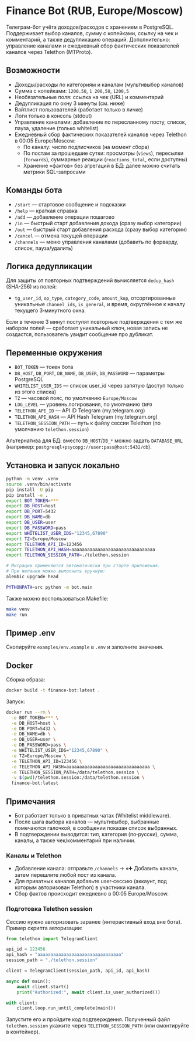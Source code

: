 # Finance Bot (RUB, Europe/Moscow)

Телеграм-бот учёта доходов/расходов с хранением в PostgreSQL. Поддерживает выбор каналов, сумму с копейками, ссылку на чек и комментарий, а также дедупликацию операций. Дополнительно: управление каналами и ежедневный сбор фактических показателей каналов через Telethon (MTProto).

## Возможности

- Доходы/расходы по категориям и каналам (мультивыбор каналов)
- Сумма с копейками: `1200.50`, `1 200,50`, `1200,5`
- Необязательные поля: ссылка на чек (URL) и комментарий
- Дедупликация по окну 3 минуты (см. ниже)
- Вайтлист пользователей (работает только в личке)
- Логи только в консоль (stdout)
- Управление каналами: добавление по пересланному посту, список, пауза, удаление (только whitelist)
- Ежедневный сбор фактических показателей каналов через Telethon в 00:05 Europe/Moscow:
  - По каналу: число подписчиков (на момент сбора)
  - По постам за прошедшие сутки: просмотры (`views`), пересылки (`forwards`), суммарные реакции (`reactions_total`, если доступны)
  - Хранение «фактов» без агрегаций в БД: далее можно считать метрики SQL-запросами

## Команды бота

- `/start` — стартовое сообщение и подсказки
- `/help` — краткая справка
- `/add` — добавление операции пошагово
- `/in` — быстрый старт добавления дохода (сразу выбор категории)
- `/out` — быстрый старт добавления расхода (сразу выбор категории)
- `/cancel` — отмена текущей операции
- `/channels` — меню управления каналами (добавить по форварду, список, пауза/удалить)

## Логика дедупликации

Для защиты от повторных подтверждений вычисляется `dedup_hash` (SHA-256) из полей:

- `tg_user_id`, `op_type`, `category_code`, `amount_kop`, отсортированные уникальные `channel_ids`, `is_general`, и время, округлённое к началу текущего 3‑минутного окна.

Если в течение 3 минут поступят повторные подтверждения с тем же набором полей — сработает уникальный ключ, новая запись не создастся, пользователь увидит сообщение про дубликат.

## Переменные окружения

- `BOT_TOKEN` — токен бота
- `DB_HOST`, `DB_PORT`, `DB_NAME`, `DB_USER`, `DB_PASSWORD` — параметры PostgreSQL
- `WHITELIST_USER_IDS` — список user_id через запятую (доступ только из этого списка)
- `TZ` — часовой пояс, по умолчанию `Europe/Moscow`
- `LOG_LEVEL` — уровень логирования, по умолчанию `INFO`
- `TELETHON_API_ID` — API ID Telegram (my.telegram.org)
- `TELETHON_API_HASH` — API Hash Telegram (my.telegram.org)
- `TELETHON_SESSION_PATH` — путь к файлу сессии Telethon (по умолчанию `telethon.session`)

Альтернатива для БД: вместо `DB_HOST`/`DB_*` можно задать `DATABASE_URL` (например: `postgresql+psycopg://user:pass@host:5432/db`).

## Установка и запуск локально

```bash
python -m venv .venv
source .venv/bin/activate
pip install -U pip
pip install -e .
export BOT_TOKEN=***
export DB_HOST=host
export DB_PORT=5432
export DB_NAME=db
export DB_USER=user
export DB_PASSWORD=pass
export WHITELIST_USER_IDS="12345,67890"
export TZ=Europe/Moscow
export TELETHON_API_ID=123456
export TELETHON_API_HASH=aaaaaaaaaaaaaaaaaaaaaaaaaaaaaaaa
export TELETHON_SESSION_PATH=./telethon.session

# Миграции применяются автоматически при старте приложения.
# При желании можно выполнить вручную:
alembic upgrade head

PYTHONPATH=src python -m bot.main
```

Также можно воспользоваться Makefile:

```bash
make venv
make run
```

## Пример .env

Скопируйте `examples/env.example` в `.env` и заполните значения.

## Docker

Сборка образа:

```bash
docker build -t finance-bot:latest .
```

Запуск:

```bash
docker run --rm \
  -e BOT_TOKEN=*** \
  -e DB_HOST=host \
  -e DB_PORT=5432 \
  -e DB_NAME=db \
  -e DB_USER=user \
  -e DB_PASSWORD=pass \
  -e WHITELIST_USER_IDS="12345,67890" \
  -e TZ=Europe/Moscow \
  -e TELETHON_API_ID=123456 \
  -e TELETHON_API_HASH=aaaaaaaaaaaaaaaaaaaaaaaaaaaaaaaa \
  -e TELETHON_SESSION_PATH=/data/telethon.session \
  -v $(pwd)/telethon.session:/data/telethon.session \
  finance-bot:latest
```

## Примечания

- Бот работает только в приватных чатах (Whitelist middleware).
- После шага выбора каналов — мультивыбор, выбранные помечаются галочкой, в сообщении показан список выбранных.
- В подтверждении выводится: тип, категория (по‑русски), сумма, каналы, а также чек/комментарий при наличии.

### Каналы и Telethon

- Добавление канала: отправьте `/channels` → «➕ Добавить канал», затем перешлите любой пост из канала.
- Для приватных каналов добавьте user‑сессию (аккаунт, под которым авторизован Telethon) в участники канала.
- Сбор фактов происходит ежедневно в 00:05 Europe/Moscow.

### Подготовка Telethon session

Сессию нужно авторизовать заранее (интерактивный вход вне бота). Пример скрипта авторизации:

```python
from telethon import TelegramClient

api_id = 123456
api_hash = "aaaaaaaaaaaaaaaaaaaaaaaaaaaaaaaa"
session_path = "./telethon.session"

client = TelegramClient(session_path, api_id, api_hash)

async def main():
    await client.start()
    print("Authorized:", await client.is_user_authorized())

with client:
    client.loop.run_until_complete(main())
```

Запустите его и пройдите код подтверждения. Полученный файл `telethon.session` укажите через `TELETHON_SESSION_PATH` (или смонтируйте в контейнер).
